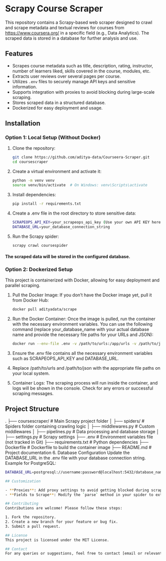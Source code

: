 # Scrapy Course Scraper

This repository contains a Scrapy-based web scraper designed to crawl and scrape metadata and textual reviews for courses from https://www.coursera.org/ in a specific field (e.g., Data Analytics). The scraped data is stored in a database for further analysis and use.

## Features
- Scrapes course metadata such as title, description, rating, instructor, number of learners liked, skills covered in the course, modules, etc.
- Extracts user reviews over several pages per course.
- Utilizes `.env` files to securely manage API keys and sensitive information.
- Supports integration with proxies to avoid blocking during large-scale scraping.
- Stores scraped data in a structured database.
- Dockerized for easy deployment and usage.

## Installation

### Option 1: Local Setup (Without Docker)

1. Clone the repository:
   ```bash
   git clone https://github.com/aditya-data/Courseera-Scraper.git
   cd coursescraper

2. Create a virtual environment and activate it:
   ```bash
   python -m venv venv
   source venv/bin/activate  # On Windows: venv\Scripts\activate

3. Install dependencies:
   ```bash
   pip install -r requirements.txt

4. Create a .env file in the root directory to store sensitive data:
   ```bash
   SCRAPEOPS_API_KEY=your_scrapeops_api_key (Use your own API KEY here)
   DATABASE_URL=your_database_connection_string

5. Run the Scrapy spider:
   ```bash
   scrapy crawl coursespider

#### The scraped data will be stored in the configured database.

### Option 2: Dockerized Setup
This project is containerized with Docker, allowing for easy deployment and parallel scraping.

1. Pull the Docker Image: If you don’t have the Docker image yet, pull it from Docker Hub:

   ```bash
   docker pull adityadata/scrape
2. Run the Docker Container: Once the image is pulled, run the container with the necessary environment variables. You can use the following command (replace your_database_name with your actual database name and provide the necessary file paths for your URLs and JSON):

   ```bash
   docker run --env-file .env -v /path/to/urls:/app/urls -v /path/to/json:/app/json adityadata/scrape
3. Ensure the .env file contains all the necessary environment variables such as SCRAPEOPS_API_KEY and DATABASE_URL.
4. Replace /path/to/urls and /path/to/json with the appropriate file paths on your local system.
5. Container Logs: The scraping process will run inside the container, and logs will be shown in the console. Check for any errors or successful scraping messages.

## Project Structure
.
├── coursescraper/             # Main Scrapy project folder
│   ├── spiders/               # Spiders folder containing crawling logic
│   ├── middlewares.py         # Custom middlewares
│   ├── pipelines.py           # Data processing and database storage
│   ├── settings.py            # Scrapy settings
├── .env                       # Environment variables file (not tracked in Git)
├── requirements.txt           # Python dependencies
├── Dockerfile                 # Dockerfile to build the container image
├── README.md                  # Project documentation
6. Database Configuration
Update the DATABASE_URL in the .env file with your database connection string. Example for PostgreSQL:

   ```bash
   DATABASE_URL=postgresql://username:password@localhost:5432/database_name

## Customization

- **Proxies**: Add proxy settings to avoid getting blocked during scraping. Use the `DOWNLOADER_MIDDLEWARES` in `settings.py`.
- **Fields to Scrape**: Modify the `parse` method in your spider to extract additional data fields.

## Contributing
Contributions are welcome! Please follow these steps:

1. Fork the repository.
2. Create a new branch for your feature or bug fix.
3. Submit a pull request.

## License
This project is licensed under the MIT License.

## Contact
For any queries or suggestions, feel free to contact [email or relevant contact info].